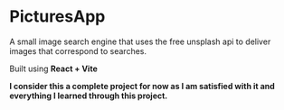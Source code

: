 # PicturesApp
A small image search engine that uses the free unsplash api to deliver images that correspond to searches.

Built using <b>React + Vite<b>

I consider this a complete project for now as I am satisfied with it and everything I learned through this project.
